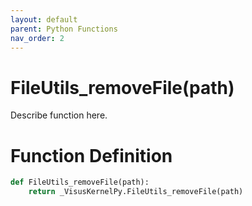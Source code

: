 ```yaml
---
layout: default
parent: Python Functions
nav_order: 2
---
```


# FileUtils_removeFile(path)

Describe function here.

# Function Definition

```python
def FileUtils_removeFile(path):
    return _VisusKernelPy.FileUtils_removeFile(path)
```